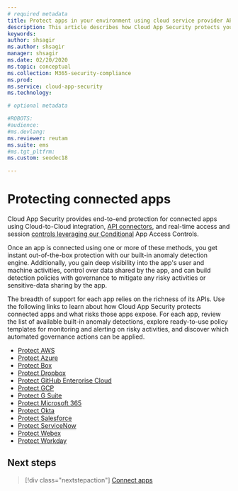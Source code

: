 ```yaml
---
# required metadata
title: Protect apps in your environment using cloud service provider APIs
description: This article describes how Cloud App Security protects your connected apps.
keywords:
author: shsagir
ms.author: shsagir
manager: shsagir
ms.date: 02/20/2020
ms.topic: conceptual
ms.collection: M365-security-compliance
ms.prod:
ms.service: cloud-app-security
ms.technology:

# optional metadata

#ROBOTS:
#audience:
#ms.devlang:
ms.reviewer: reutam
ms.suite: ems
#ms.tgt_pltfrm:
ms.custom: seodec18

---
```

# Protecting connected apps

Cloud App Security provides end-to-end protection for connected apps using Cloud-to-Cloud integration, [API connectors](enable-instant-visibility-protection-and-governance-actions-for-your-apps.md), and real-time access and session [controls leveraging our Conditional](proxy-intro-aad.md) App Access Controls.

Once an app is connected using one or more of these methods, you get instant out-of-the-box protection with our built-in anomaly detection engine. Additionally, you gain deep visibility into the app's user and machine activities, control over data shared by the app, and can build detection policies with governance to mitigate any risky activities or sensitive-data sharing by the app.

The breadth of support for each app relies on the richness of its APIs. Use the following links to learn about how Cloud App Security protects connected apps and what risks those apps expose. For each app, review the list of available built-in anomaly detections, explore ready-to-use policy templates for monitoring and alerting on risky activities, and discover which automated governance actions can be applied.

- [Protect AWS](protect-aws.md)
- [Protect Azure](protect-azure.md)
- [Protect Box](protect-box.md)
- [Protect Dropbox](protect-dropbox.md)
- [Protect GitHub Enterprise Cloud](protect-github.md)
- [Protect GCP](protect-gcp.md)
- [Protect G Suite](protect-gsuite.md)
- [Protect Microsoft 365](protect-office-365.md)
- [Protect Okta](protect-okta.md)
- [Protect Salesforce](protect-salesforce.md)
- [Protect ServiceNow](protect-servicenow.md)
- [Protect Webex](protect-webex.md)
- [Protect Workday](protect-workday.md)

## Next steps

> [!div class="nextstepaction"]
> [Connect apps](enable-instant-visibility-protection-and-governance-actions-for-your-apps.md)
